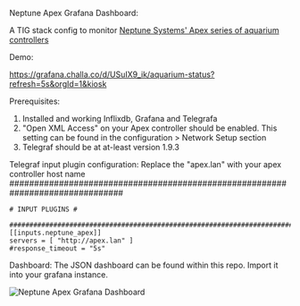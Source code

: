   Neptune Apex Grafana Dashboard:

A TIG stack config to monitor [Neptune Systems' Apex series of aquarium controllers](https://www.neptunesystems.com/)

  Demo:

https://grafana.challa.co/d/USuIX9_ik/aquarium-status?refresh=5s&orgId=1&kiosk
  
  Prerequisites:

 1. Installed and working Inflixdb, Grafana and Telegrafa
 2. "Open XML Access" on your Apex controller should be enabled. This setting can be found in the configuration > Network Setup section
 3. Telegraf should be at at-least version 1.9.3

Telegraf input plugin configuration:
Replace the "apex.lan" with your apex controller host name
    ###############################################################################
    
    # INPUT PLUGINS #
    
    ###############################################################################
    [[inputs.neptune_apex]]
    servers = [ "http://apex.lan" ]    
    #response_timeout = "5s"

  Dashboard:
The JSON dashboard can be found within this repo. Import it into your grafana instance.

![Neptune Apex Grafana Dashboard](https://i.imgur.com/YGdCHna.png)



